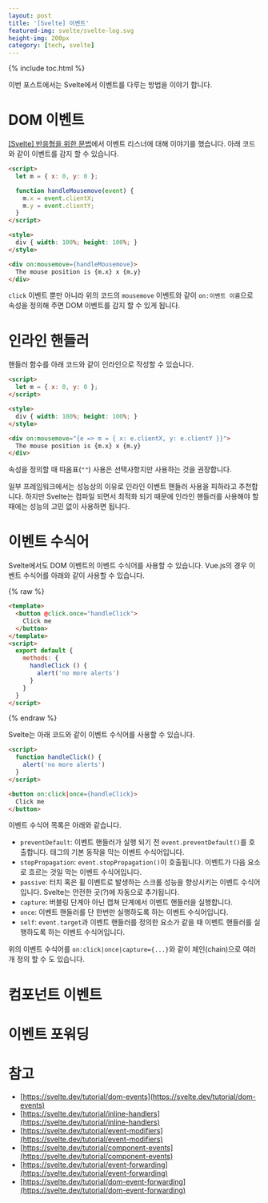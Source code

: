```yaml
---
layout: post
title: '[Svelte] 이벤트'
featured-img: svelte/svelte-log.svg
height-img: 200px
category: [tech, svelte]
---
```

{% include toc.html %}

이번 포스트에서는 Svelte에서 이벤트를 다루는 방법을 이야기 합니다.

# DOM 이벤트
[[Svelte] 반응형을 위한 문법](/tech/svelte/reactivity-syntax/#이벤트-리스너)에서 이벤트 리스너에 대해 이야기를 했습니다. 아래 코드와 같이 이벤트를 감지 할 수 있습니다.

```html
<script>
  let m = { x: 0, y: 0 };

  function handleMousemove(event) {
    m.x = event.clientX;
    m.y = event.clientY;
  }
</script>

<style>
  div { width: 100%; height: 100%; }
</style>

<div on:mousemove={handleMousemove}>
  The mouse position is {m.x} x {m.y}
</div>
```

`click` 이벤트 뿐만 아니라 위의 코드의 `mousemove` 이벤트와 같이 `on:이벤트 이름`으로 속성을 정의해 주면 DOM 이벤트를 감지 할 수 있게 됩니다.

# 인라인 핸들러
핸들러 함수를 아래 코드와 같이 인라인으로 작성할 수 있습니다.

```html
<script>
  let m = { x: 0, y: 0 };
</script>

<style>
  div { width: 100%; height: 100%; }
</style>

<div on:mousemove="{e => m = { x: e.clientX, y: e.clientY }}">
  The mouse position is {m.x} x {m.y}
</div>
```

속성을 정의할 때 따옴표(`""`) 사용은 선택사항지만 사용하는 것을 권장합니다.

일부 프레임워크에서는 성능상의 이유로 인라인 이벤트 핸들러 사용을 피하라고 추천합니다. 하지만 Svelte는 컴파일 되면서 최적화 되기 때문에 인라인 핸들러를 사용해야 할 때에는 성능의 고민 없이 사용하면 됩니다.

# 이벤트 수식어
Svelte에서도 DOM 이벤트의 이벤트 수식어를 사용할 수 있습니다. Vue.js의 경우 이벤트 수식어를 아래와 같이 사용할 수 있습니다.

{% raw %}
```html
<template>
  <button @click.once="handleClick">
    Click me
  </button>
</template>
<script>
  export default {
    methods: {
      handleClick () {
        alert('no more alerts')
      }
    }
  }
</script>
```
{% endraw %}

Svelte는 아래 코드와 같이 이벤트 수식어를 사용할 수 있습니다.

```html
<script>
  function handleClick() {
    alert('no more alerts')
  }
</script>

<button on:click|once={handleClick}>
  Click me
</button>
```

이벤트 수식어 목록은 아래와 같습니다.

- `preventDefault`: 이벤트 핸들러가 실행 되기 전 `event.preventDefault()`를 호출합니다. 태그의 기본 동작을 막는 이벤트 수식어입니다.
- `stopPropagation`: `event.stopPropagation()`이 호출됩니다. 이벤트가 다음 요소로 흐르는 것일 막는 이벤트 수식어입니다.
- `passive`: 터치 혹은 휠 이벤트로 발생하는 스크롤 성능을 향상시키는 이벤트 수식어 입니다. Svelte는 안전한 곳(?)에 자동으로 추가됩니다.
- `capture`: 버블링 단계아 아닌 캡쳐 단계에서 이벤트 핸들러을 실행합니다.
- `once`: 이벤트 핸들러를 단 한번만 실행하도록 하는 이벤트 수식어입니다.
- `self`: `event.target`과 이벤트 핸들러를 정의한 요소가 같을 때 이벤트 핸들러를 실행하도록 하는 이벤트 수식어입니다.

위의 이벤트 수식어를 `on:click|once|capture={...}`와 같이 체인(chain)으로 여러개 정의 할 수 도 있습니다.

# 컴포넌트 이벤트

# 이벤트 포워딩

# 참고
- [https://svelte.dev/tutorial/dom-events](https://svelte.dev/tutorial/dom-events)
- [https://svelte.dev/tutorial/inline-handlers](https://svelte.dev/tutorial/inline-handlers)
- [https://svelte.dev/tutorial/event-modifiers](https://svelte.dev/tutorial/event-modifiers)
- [https://svelte.dev/tutorial/component-events](https://svelte.dev/tutorial/component-events)
- [https://svelte.dev/tutorial/event-forwarding](https://svelte.dev/tutorial/event-forwarding)
- [https://svelte.dev/tutorial/dom-event-forwarding](https://svelte.dev/tutorial/dom-event-forwarding)